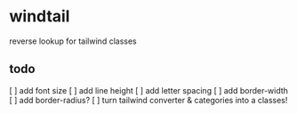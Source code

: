 # windtail
reverse lookup for tailwind classes


## todo
[ ] add font size
[ ] add line height
[ ] add letter spacing
[ ] add border-width
[ ] add border-radius?
[ ] turn tailwind converter & categories into a classes!
